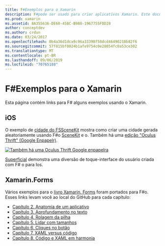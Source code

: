 ```yaml
---
title: F#Exemplos para o Xamarin
description: F#pode ser usado para criar aplicativos Xamarin. Este documento contém links para vários projetos de aplicativo Xamarin de exemplo de iOS, Mac e Xamarin. F#Forms gravados no.
ms.prod: xamarin
ms.assetid: 8A355636-DE60-45BC-B988-1967755FDD28
author: conceptdev
ms.author: crdun
ms.date: 03/24/2017
ms.openlocfilehash: 0b4a36d1dca9c96a33398f58dcd46490218b82f6
ms.sourcegitcommit: 57f815bf0024b1afe9754c0e28054fc0a53ce302
ms.translationtype: MT
ms.contentlocale: pt-BR
ms.lasthandoff: 09/06/2019
ms.locfileid: "70765188"
---
```

# <a name="f-samples-for-xamarin"></a>F#Exemplos para o Xamarin

Esta página contém links para F# alguns exemplos usando o Xamarin.

## <a name="ios"></a>iOS

O exemplo de [cidade do FSSceneKit](https://docs.microsoft.com/samples/xamarin/ios-samples/ios8-fsscenekit/) mostra como criar uma cidade gerada aleatoriamente usando F#o [SceneKit](xref:SceneKit) e o. Também há uma [edição "Oculus Thrift" (Google Enpapelr)](https://docs.microsoft.com/samples/xamarin/ios-samples/ios8-scenekitfsharp/).

[![Também há uma Oculus Thrift Google enpapelra](samples-images/fxscenekit-sml.png)](samples-images/fxscenekit.png#lightbox)

[Superficial](https://github.com/dvdsgl/shallow) demonstra uma diversão de toque-interface do usuário criada com F# o para Ios.

## <a name="xamarinforms"></a>Xamarin.Forms

Vários exemplos para o [livro Xamarin. Forms](~/xamarin-forms/creating-mobile-apps-xamarin-forms/index.md) foram portados para F#o. Esses links levam você ao local do GitHub para cada capítulo:

- [Capítulo 2. Anatomia de um aplicativo](https://github.com/xamarin/xamarin-forms-book-samples/tree/master/Chapter02/FS)
- [Capítulo 3. Aprofundamento no texto](https://github.com/xamarin/xamarin-forms-book-samples/tree/master/Chapter03/FS)
- [Capítulo 4. Rolagem da pilha](https://github.com/xamarin/xamarin-forms-book-samples/tree/master/Chapter04/FS)
- [Capítulo 5. Lidar com tamanhos](https://github.com/xamarin/xamarin-forms-book-samples/tree/master/Chapter05/FS)
- [Capítulo 6. Cliques no botão](https://github.com/xamarin/xamarin-forms-book-samples/tree/master/Chapter06/FS)
- [Capítulo 7. XAML versus código](https://github.com/xamarin/xamarin-forms-book-samples/tree/master/Chapter07/FS/CodePlusXaml)
- [Capítulo 8. Código e XAML em harmonia](https://github.com/xamarin/xamarin-forms-book-samples/tree/master/Chapter08/FS/XamlKeypad)
